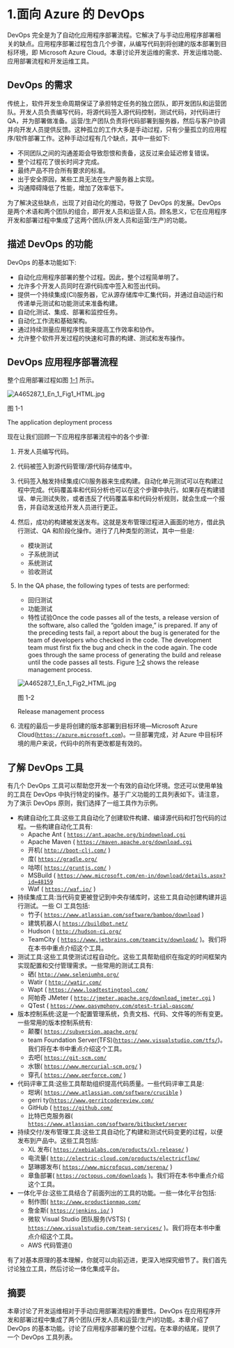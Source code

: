 # 1.面向 Azure 的 DevOps

DevOps 完全是为了自动化应用程序部署流程。它解决了与手动应用程序部署相关的缺点。应用程序部署过程包含几个步骤，从编写代码到将创建的版本部署到目标环境，即 Microsoft Azure Cloud。本章讨论开发运维的需求、开发运维功能、应用部署流程和开发运维工具。

## DevOps 的需求

传统上，软件开发生命周期保证了承担特定任务的独立团队，即开发团队和运营团队。开发人员负责编写代码，将源代码签入源代码控制，测试代码，对代码进行 QA，并为部署做准备。运营/生产团队负责将代码部署到服务器，然后与客户协调并向开发人员提供反馈。这种孤立的工作大多是手动过程，只有少量孤立的应用程序/软件部署工作。这种手动过程有几个缺点，其中一些如下:

*   不同团队之间的沟通差距会导致怨恨和责备，这反过来会延迟修复错误。
*   整个过程花了很长时间才完成。
*   最终产品不符合所有要求的标准。
*   出于安全原因，某些工具无法在生产服务器上实现。
*   沟通障碍降低了性能，增加了效率低下。

为了解决这些缺点，出现了对自动化的推动，导致了 DevOps 的发展。DevOps 是两个术语和两个团队的组合，即开发人员和运营人员。顾名思义，它在应用程序开发和部署过程中集成了这两个团队(开发人员和运营/生产)的功能。

## 描述 DevOps 的功能

DevOps 的基本功能如下:

*   自动化应用程序部署的整个过程。因此，整个过程简单明了。
*   允许多个开发人员同时在源代码库中签入和签出代码。
*   提供一个持续集成(CI)服务器，它从源存储库中汇集代码，并通过自动运行和传递单元测试和功能测试来准备构建。
*   自动化测试、集成、部署和监控任务。
*   自动化工作流和基础架构。
*   通过持续测量应用程序性能来提高工作效率和协作。
*   允许整个软件开发过程的快速和可靠的构建、测试和发布操作。

## DevOps 应用程序部署流程

整个应用部署过程如图 [1-1](#Fig1) 所示。

![A465287_1_En_1_Fig1_HTML.jpg](A465287_1_En_1_Fig1_HTML.jpg)

图 1-1

The application deployment process

现在让我们回顾一下应用程序部署流程中的各个步骤:

1.  开发人员编写代码。
2.  代码被签入到源代码管理/源代码存储库中。
3.  代码签入触发持续集成(CI)服务器来生成构建。自动化单元测试可以在构建过程中完成。代码覆盖率和代码分析也可以在这个步骤中执行。如果存在构建错误、单元测试失败，或者违反了代码覆盖率和代码分析规则，就会生成一个报告，并自动发送给开发人员进行更正。
4.  然后，成功的构建被发送发布。这就是发布管理过程进入画面的地方，借此执行测试、QA 和阶段化操作。进行了几种类型的测试，其中一些是:
    *   模块测试
    *   子系统测试
    *   系统测试
    *   验收测试 
5.  In the QA phase, the following types of tests are performed:
    *   回归测试
    *   功能测试
    *   特性试验Once the code passes all of the tests, a release version of the software, also called the “golden image,” is prepared. If any of the preceding tests fail, a report about the bug is generated for the team of developers who checked in the code. The development team must first fix the bug and check in the code again. The code goes through the same process of generating the build and release until the code passes all tests. Figure [1-2](#Fig2) shows the release management process.

    ![A465287_1_En_1_Fig2_HTML.jpg](A465287_1_En_1_Fig2_HTML.jpg)

    图 1-2

    Release management process  
6.  流程的最后一步是将创建的版本部署到目标环境—Microsoft Azure Cloud([`https://azure.microsoft.com`](https://azure.microsoft.com))。一旦部署完成，对 Azure 中目标环境的用户来说，代码中的所有更改都是有效的。

## 了解 DevOps 工具

有几个 DevOps 工具可以帮助您开发一个有效的自动化环境。您还可以使用单独的工具在 DevOps 中执行特定的操作。基于广义功能的工具列表如下。请注意，为了演示 DevOps 原则，我们选择了一组工具作为示例。

*   构建自动化工具:这些工具自动化了创建软件构建、编译源代码和打包代码的过程。一些构建自动化工具有:
    *   Apache Ant ( [`https://ant.apache.org/bindownload.cgi`](https://ant.apache.org/bindownload.cgi)
    *   Apache Maven ( [`https://maven.apache.org/download.cgi`](https://maven.apache.org/download.cgi)
    *   开机( [`http://boot-clj.com/`](http://boot-clj.com/) )
    *   度( [`https://gradle.org/`](https://gradle.org/)
    *   咕哝( [`https://gruntjs.com/`](https://gruntjs.com/) `)`
    *   MSBuild ( [`https://www.microsoft.com/en-in/download/details.aspx?id=48159`](https://www.microsoft.com/en-in/download/details.aspx%3Fid%3D48159)
    *   Waf ( [`https://waf.io/`](https://waf.io/) )
*   持续集成工具:当代码变更被登记到中央存储库时，这些工具自动创建构建并运行测试。一些 CI 工具包括:
    *   竹子( [`https://www.atlassian.com/software/bamboo/download`](https://www.atlassian.com/software/bamboo/download) )
    *   建筑机器人( [`https://buildbot.net/`](https://buildbot.net/)
    *   Hudson ( [`http://hudson-ci.org/`](http://hudson-ci.org/)
    *   TeamCity ( [`https://www.jetbrains.com/teamcity/download/`](https://www.jetbrains.com/teamcity/download/) )。我们将在本书中重点介绍这个工具。
*   测试工具:这些工具使测试过程自动化。这些工具帮助组织在指定的时间框架内实现配置和交付管理需求。一些常用的测试工具有:
    *   硒( [`http://www.seleniumhq.org/`](http://www.seleniumhq.org/)
    *   Watir ( [`http://watir.com/`](http://watir.com/)
    *   Wapt ( [`https://www.loadtestingtool.com/`](https://www.loadtestingtool.com/)
    *   阿帕奇 JMeter ( [`http://jmeter.apache.org/download_jmeter.cgi`](http://jmeter.apache.org/download_jmeter.cgi) )
    *   QTest ( [`https://www.qasymphony.com/qtest-trial-qascom/`](https://www.qasymphony.com/qtest-trial-qascom/)
*   版本控制系统:这是一个配置管理系统，负责文档、代码、文件等的所有变更。一些常用的版本控制系统有:
    *   颠覆( [`https://subversion.apache.org/`](https://subversion.apache.org/)
    *   team Foundation Server(TFS)([`https://www.visualstudio.com/tfs/`](https://www.visualstudio.com/tfs/))。我们将在本书中重点介绍这个工具。
    *   去吧( [`https://git-scm.com/`](https://git-scm.com/)
    *   水银( [`https://www.mercurial-scm.org/`](https://www.mercurial-scm.org/) )
    *   穿孔( [`https://www.perforce.com/`](https://www.perforce.com/) )
*   代码评审工具:这些工具帮助组织提高代码质量。一些代码评审工具是:
    *   坩埚( [`https://www.atlassian.com/software/crucible`](https://www.atlassian.com/software/crucible) )
    *   gerri ty([`https://www.gerritcodereview.com/`](https://www.gerritcodereview.com/)
    *   GitHub ( [`https://github.com/`](https://github.com/)
    *   比特巴克服务器( [`https://www.atlassian.com/software/bitbucket/server`](https://www.atlassian.com/software/bitbucket/server)
*   持续交付/发布管理工具:这些工具自动化了构建和测试代码变更的过程，以便发布到产品中。这些工具包括:
    *   XL 发布( [`https://xebialabs.com/products/xl-release/`](https://xebialabs.com/products/xl-release/) )
    *   电流量( [`http://electric-cloud.com/products/electricflow/`](http://electric-cloud.com/products/electricflow/)
    *   瑟琳娜发布( [`https://www.microfocus.com/serena/`](https://www.microfocus.com/serena/) )
    *   章鱼部署( [`https://octopus.com/downloads`](https://octopus.com/downloads) )。我们将在本书中重点介绍这个工具。
*   一体化平台:这些工具结合了前面列出的工具的功能。一些一体化平台包括:
    *   制作图( [`http://www.productionmap.com/`](http://www.productionmap.com/)
    *   詹金斯( [`https://jenkins.io/`](https://jenkins.io/) )
    *   微软 Visual Studio 团队服务(VSTS) ( [`https://www.visualstudio.com/team-services/`](https://www.visualstudio.com/team-services/) )。我们将在本书中重点介绍这个工具。
    *   AWS 代码管道()

有了对基本原理的基本理解，你就可以向前迈进，更深入地探究细节了。我们首先讨论独立工具，然后讨论一体化集成平台。

## 摘要

本章讨论了开发运维相对于手动应用部署流程的重要性。DevOps 在应用程序开发和部署过程中集成了两个团队(开发人员和运营/生产)的功能。本章介绍了 DevOps 的基本功能。讨论了应用程序部署的整个过程。在本章的结尾，提供了一个 DevOps 工具列表。